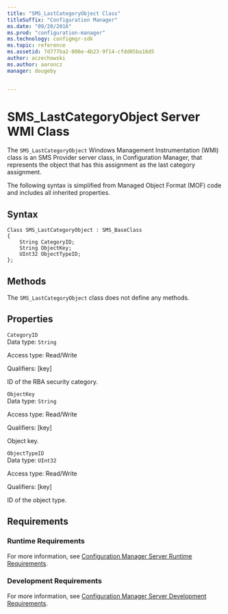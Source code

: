 ```yaml
---
title: "SMS_LastCategoryObject Class"
titleSuffix: "Configuration Manager"
ms.date: "09/20/2016"
ms.prod: "configuration-manager"
ms.technology: configmgr-sdk
ms.topic: reference
ms.assetid: 7d777ba2-006e-4b23-9f14-cfdd05ba16d5
author: aczechowski
ms.author: aaroncz
manager: dougeby


---
```

# SMS_LastCategoryObject Server WMI Class
The `SMS_LastCategoryObject` Windows Management Instrumentation (WMI) class is an SMS Provider server class, in Configuration Manager, that represents the object that has this assignment as the last category assignment.  

 The following syntax is simplified from Managed Object Format (MOF) code and includes all inherited properties.  

## Syntax  

```  
Class SMS_LastCategoryObject : SMS_BaseClass  
{  
    String CategoryID;  
    String ObjectKey;  
    UInt32 ObjectTypeID;  
};  
```  

## Methods  
 The `SMS_LastCategoryObject` class does not define any methods.  

## Properties  
 `CategoryID`  
 Data type: `String`  

 Access type: Read/Write  

 Qualifiers: [key]  

 ID of the RBA security category.  

 `ObjectKey`  
 Data type: `String`  

 Access type: Read/Write  

 Qualifiers: [key]  

 Object key.  

 `ObjectTypeID`  
 Data type: `UInt32`  

 Access type: Read/Write  

 Qualifiers: [key]  

 ID of the object type.  

## Requirements  

### Runtime Requirements  
 For more information, see [Configuration Manager Server Runtime Requirements](../../../../../develop/core/reqs/server-runtime-requirements.md).  

### Development Requirements  
 For more information, see [Configuration Manager Server Development Requirements](../../../../../develop/core/reqs/server-development-requirements.md).  
